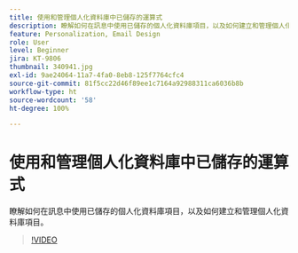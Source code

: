 ```yaml
---
title: 使用和管理個人化資料庫中已儲存的運算式
description: 瞭解如何在訊息中使用已儲存的個人化資料庫項目，以及如何建立和管理個人化資料庫項目。
feature: Personalization, Email Design
role: User
level: Beginner
jira: KT-9806
thumbnail: 340941.jpg
exl-id: 9ae24064-11a7-4fa0-8eb8-125f7764cfc4
source-git-commit: 81f5cc22d46f89ee1c7164a92988311ca6036b8b
workflow-type: ht
source-wordcount: '58'
ht-degree: 100%

---
```


# 使用和管理個人化資料庫中已儲存的運算式

瞭解如何在訊息中使用已儲存的個人化資料庫項目，以及如何建立和管理個人化資料庫項目。

>[!VIDEO](https://video.tv.adobe.com/v/340941?quality=12&learn=on)
